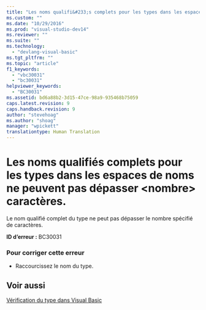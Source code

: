 ```yaml
---
title: "Les noms qualifi&#233;s complets pour les types dans les espaces de noms ne peuvent pas d&#233;passer &lt;nombre&gt; caract&#232;res. | Microsoft Docs"
ms.custom: ""
ms.date: "10/29/2016"
ms.prod: "visual-studio-dev14"
ms.reviewer: ""
ms.suite: ""
ms.technology: 
  - "devlang-visual-basic"
ms.tgt_pltfrm: ""
ms.topic: "article"
f1_keywords: 
  - "vbc30031"
  - "bc30031"
helpviewer_keywords: 
  - "BC30031"
ms.assetid: bd6a88b2-3d15-47ce-98a9-935468b75059
caps.latest.revision: 9
caps.handback.revision: 9
author: "stevehoag"
ms.author: "shoag"
manager: "wpickett"
translationtype: Human Translation
---
```

# Les noms qualifi&#233;s complets pour les types dans les espaces de noms ne peuvent pas d&#233;passer &lt;nombre&gt; caract&#232;res.
Le nom qualifié complet du type ne peut pas dépasser le nombre spécifié de caractères.  
  
 **ID d’erreur :** BC30031  
  
### Pour corriger cette erreur  
  
-   Raccourcissez le nom du type.  
  
## Voir aussi  
 [Vérification du type dans Visual Basic](http://msdn.microsoft.com/fr-fr/775c354e-b348-4d01-a9fe-a6d939e908d5)